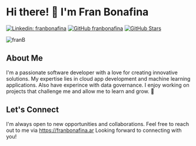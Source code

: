 # Hi there! 👋 I'm Fran Bonafina
[![Linkedin: franbonafina](https://img.shields.io/badge/-franbonafina?style=flat-square&logo=Linkedin&logoColor=white&link=https://www.linkedin.com/in/randald-vb/)](https://www.linkedin.com/in/fbonafina/)
[![GitHub franbonafina](https://img.shields.io/github/followers/franbonafina?label=follow&style=social)](https://github.com/franbonafina)
[![GitHub Stars](https://img.shields.io/github/stars/franbonafina?style=social)](https://github.com/franbonafina)
<p align="left"> <img src="https://komarev.com/ghpvc/?username=franbonafina" alt="franB" /></p>


## About Me

I'm a passionate software developer with a love for creating innovative solutions. My expertise lies in cloud app development and machine learning applications. Also have experince with data governance. 
I enjoy working on projects that challenge me and allow me to learn and grow. 👀

## Let's Connect

I'm always open to new opportunities and collaborations. Feel free to reach out to me via https://franbonafina.ar
Looking forward to connecting with you!

